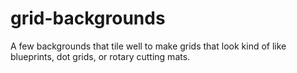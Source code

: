 # grid-backgrounds

A few backgrounds that tile well to make grids that look kind of like blueprints, dot grids, or rotary cutting mats.
